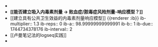 -
- **[[能否建立吸入内毒素剂量 -> 败血症/脓毒症风险剂量-响应模型？]]**
- [[建立具有公共卫生效益的内毒素剂量响应模型]] 
  {{renderer :ib}}
  ib-multiplier:: 1.3
  ib-reps:: 0
  ib-a:: 98.99999999999991
  ib-b:: 1
  ib-due:: 1744734378176
  ib-interval:: 2
- [[卢曼笔记法的logseq实践]]
-